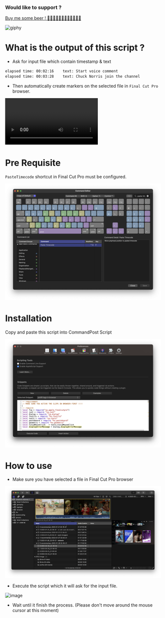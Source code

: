 ### Would like to support ? ###

[Buy me some beer ! 🍺🍺🍺🍺🍺🍺🍺🍺🍺🍺🍺🍺](https://bmc.link/bostoncoding)

![giphy](../img/giphy.gif)



# What is the output of this script ?

- Ask for input file which contain timestamp & text

```txt
elapsed time: 00:02:16    text: Start voice comment
elapsed time: 00:03:28    text: Chuck Norris join the channel

```

- Then automatically create markers on the selected file in `Final Cut Pro` browser.

![prefill_tags_in_browser](./img/prefill_tags_in_browser.mov)


# Pre Requisite

`PasteTimecode` shortcut in Final Cut Pro must be configured.

![image](./img/image1.png)

# Installation

Copy and paste this script into CommandPost Script

![image](./img/image2.png)

# How to use

- Make sure you have selected a file in Final Cut Pro browser

![image](./img/image3.png)

- Execute the script which it will ask for the input file.

![image](.img/image4.png)

- Wait until it finish the process. (Please don't move around the mouse cursor at this moment)